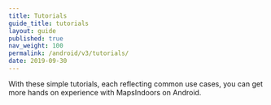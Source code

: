 ```yaml
---
title: Tutorials
guide_title: tutorials
layout: guide
published: true
nav_weight: 100
permalink: /android/v3/tutorials/
date: 2019-09-30
---
```


With these simple tutorials, each reflecting common use cases, you can get more hands on experience with MapsIndoors on Android.
